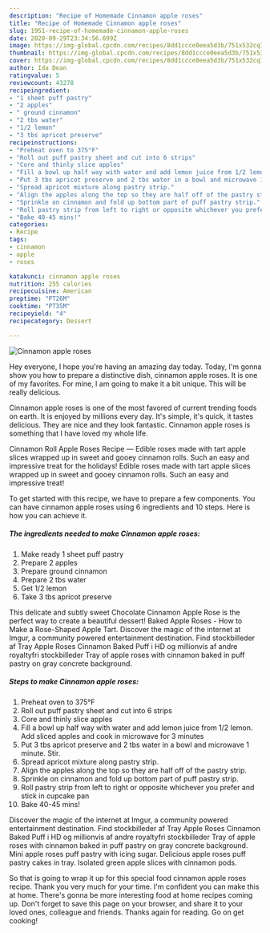 ```yaml
---
description: "Recipe of Homemade Cinnamon apple roses"
title: "Recipe of Homemade Cinnamon apple roses"
slug: 1951-recipe-of-homemade-cinnamon-apple-roses
date: 2020-09-29T23:34:56.699Z
image: https://img-global.cpcdn.com/recipes/8dd1ccce0eea5d3b/751x532cq70/cinnamon-apple-roses-recipe-main-photo.jpg
thumbnail: https://img-global.cpcdn.com/recipes/8dd1ccce0eea5d3b/751x532cq70/cinnamon-apple-roses-recipe-main-photo.jpg
cover: https://img-global.cpcdn.com/recipes/8dd1ccce0eea5d3b/751x532cq70/cinnamon-apple-roses-recipe-main-photo.jpg
author: Ida Dean
ratingvalue: 5
reviewcount: 43278
recipeingredient:
- "1 sheet puff pastry"
- "2 apples"
- " ground cinnamon"
- "2 tbs water"
- "1/2 lemon"
- "3 tbs apricot preserve"
recipeinstructions:
- "Preheat oven to 375°F"
- "Roll out puff pastry sheet and cut into 6 strips"
- "Core and thinly slice apples"
- "Fill a bowl up half way with water and add lemon juice from 1/2 lemon. Add sliced apples and cook in microwave for 3 minutes"
- "Put 3 tbs apricot preserve and 2 tbs water in a bowl and microwave 1 minute. Stir."
- "Spread apricot mixture along pastry strip."
- "Align the apples along the top so they are half off of the pastry strip."
- "Sprinkle on cinnamon and fold up bottom part of puff pastry strip."
- "Roll pastry strip from left to right or opposite whichever you prefer and stick in cupcake pan"
- "Bake 40-45 mins!"
categories:
- Recipe
tags:
- cinnamon
- apple
- roses

katakunci: cinnamon apple roses 
nutrition: 255 calories
recipecuisine: American
preptime: "PT26M"
cooktime: "PT35M"
recipeyield: "4"
recipecategory: Dessert

---
```



![Cinnamon apple roses](https://img-global.cpcdn.com/recipes/8dd1ccce0eea5d3b/751x532cq70/cinnamon-apple-roses-recipe-main-photo.jpg)

Hey everyone, I hope you're having an amazing day today. Today, I'm gonna show you how to prepare a distinctive dish, cinnamon apple roses. It is one of my favorites. For mine, I am going to make it a bit unique. This will be really delicious.

Cinnamon apple roses is one of the most favored of current trending foods on earth. It is enjoyed by millions every day. It's simple, it's quick, it tastes delicious. They are nice and they look fantastic. Cinnamon apple roses is something that I have loved my whole life.

Cinnamon Roll Apple Roses Recipe — Edible roses made with tart apple slices wrapped up in sweet and gooey cinnamon rolls. Such an easy and impressive treat for the holidays! Edible roses made with tart apple slices wrapped up in sweet and gooey cinnamon rolls. Such an easy and impressive treat!


To get started with this recipe, we have to prepare a few components. You can have cinnamon apple roses using 6 ingredients and 10 steps. Here is how you can achieve it.

<!--inarticleads1-->

##### The ingredients needed to make Cinnamon apple roses:

1. Make ready 1 sheet puff pastry
1. Prepare 2 apples
1. Prepare  ground cinnamon
1. Prepare 2 tbs water
1. Get 1/2 lemon
1. Take 3 tbs apricot preserve


This delicate and subtly sweet Chocolate Cinnamon Apple Rose is the perfect way to create a beautiful dessert! Baked Apple Roses - How to Make a Rose-Shaped Apple Tart. Discover the magic of the internet at Imgur, a community powered entertainment destination. Find stockbilleder af Tray Apple Roses Cinnamon Baked Puff i HD og millionvis af andre royaltyfri stockbilleder Tray of apple roses with cinnamon baked in puff pastry on gray concrete background. 

<!--inarticleads2-->

##### Steps to make Cinnamon apple roses:

1. Preheat oven to 375°F
1. Roll out puff pastry sheet and cut into 6 strips
1. Core and thinly slice apples
1. Fill a bowl up half way with water and add lemon juice from 1/2 lemon. Add sliced apples and cook in microwave for 3 minutes
1. Put 3 tbs apricot preserve and 2 tbs water in a bowl and microwave 1 minute. Stir.
1. Spread apricot mixture along pastry strip.
1. Align the apples along the top so they are half off of the pastry strip.
1. Sprinkle on cinnamon and fold up bottom part of puff pastry strip.
1. Roll pastry strip from left to right or opposite whichever you prefer and stick in cupcake pan
1. Bake 40-45 mins!


Discover the magic of the internet at Imgur, a community powered entertainment destination. Find stockbilleder af Tray Apple Roses Cinnamon Baked Puff i HD og millionvis af andre royaltyfri stockbilleder Tray of apple roses with cinnamon baked in puff pastry on gray concrete background. Mini apple roses puff pastry with icing sugar. Delicious apple roses puff pastry cakes in tray. Isolated green apple slices with cinnamon pods. 

So that is going to wrap it up for this special food cinnamon apple roses recipe. Thank you very much for your time. I'm confident you can make this at home. There's gonna be more interesting food at home recipes coming up. Don't forget to save this page on your browser, and share it to your loved ones, colleague and friends. Thanks again for reading. Go on get cooking!
